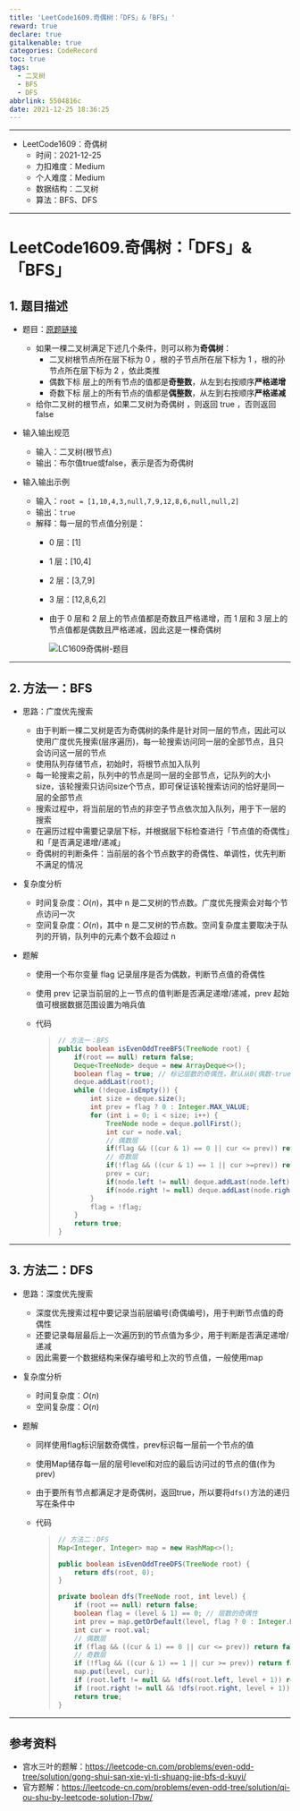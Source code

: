 ```yaml
---
title: 'LeetCode1609.奇偶树：「DFS」&「BFS」'
reward: true
declare: true
gitalkenable: true
categories: CodeRecord
toc: true
tags:
  - 二叉树
  - BFS
  - DFS
abbrlink: 5504816c
date: 2021-12-25 18:36:25
---
```

---

* LeetCode1609：奇偶树
  * 时间：2021-12-25 
  * 力扣难度：Medium
  * 个人难度：Medium
  * 数据结构：二叉树
  * 算法：BFS、DFS


---

<!-- more -->

# LeetCode1609.奇偶树：「DFS」&「BFS」

## 1. 题目描述

* 题目：[原题链接](https://leetcode-cn.com/problems/even-odd-tree/)

  * 如果一棵二叉树满足下述几个条件，则可以称为**奇偶树**：
    * 二叉树根节点所在层下标为 0 ，根的子节点所在层下标为 1 ，根的孙节点所在层下标为 2 ，依此类推
    * 偶数下标 层上的所有节点的值都是**奇整数**，从左到右按顺序**严格递增**
    * 奇数下标 层上的所有节点的值都是**偶整数**，从左到右按顺序**严格递减**
  * 给你二叉树的根节点，如果二叉树为奇偶树 ，则返回 true ，否则返回 false

* 输入输出规范

  * 输入：二叉树(根节点)
  * 输出：布尔值true或false，表示是否为奇偶树

* 输入输出示例

  * 输入：`root = [1,10,4,3,null,7,9,12,8,6,null,null,2]`
  * 输出：`true`
  * 解释：每一层的节点值分别是：
    * 0 层：[1]
    * 1 层：[10,4]
    * 2 层：[3,7,9]
    * 3 层：[12,8,6,2]
    * 由于 0 层和 2 层上的节点值都是奇数且严格递增，而 1 层和 3 层上的节点值都是偶数且严格递减，因此这是一棵奇偶树
    
      ![LC1609奇偶树-题目](https://gitee.com/chthollists/PicRepo/raw/master/CodeRecord/images-daily/LC1609%E5%A5%87%E5%81%B6%E6%A0%91-%E9%A2%98%E7%9B%AE.bmp)

---

## 2. 方法一：BFS

* 思路：广度优先搜索

  * 由于判断一棵二叉树是否为奇偶树的条件是针对同一层的节点，因此可以使用广度优先搜索(层序遍历)，每一轮搜索访问同一层的全部节点，且只会访问这一层的节点
  * 使用队列存储节点，初始时，将根节点加入队列
  * 每一轮搜索之前，队列中的节点是同一层的全部节点，记队列的大小size，该轮搜索只访问size个节点，即可保证该轮搜索访问的恰好是同一层的全部节点
  * 搜索过程中，将当前层的节点的非空子节点依次加入队列，用于下一层的搜索
  * 在遍历过程中需要记录层下标，并根据层下标检查进行「节点值的奇偶性」和「是否满足递增/递减」
  * 奇偶树的判断条件：当前层的各个节点数字的奇偶性、单调性，优先判断不满足的情况

* 复杂度分析

  * 时间复杂度：$O(n)$，其中 n 是二叉树的节点数。广度优先搜索会对每个节点访问一次
  * 空间复杂度：$O(n)$，其中 n 是二叉树的节点数。空间复杂度主要取决于队列的开销，队列中的元素个数不会超过 n

* 题解

  * 使用一个布尔变量 flag 记录层序是否为偶数，判断节点值的奇偶性

  * 使用 prev 记录当前层的上一节点的值判断是否满足递增/递减，prev 起始值可根据数据范围设置为哨兵值

  * 代码

    > ```java
    > // 方法一：BFS
    > public boolean isEvenOddTreeBFS(TreeNode root) {
    >     if(root == null) return false;
    >     Deque<TreeNode> deque = new ArrayDeque<>();
    >     boolean flag = true; // 标记层数的奇偶性，默认从0(偶数-true)开始, 偶数层要求数字为奇数且递增，奇数层要求数字为偶数且递减
    >     deque.addLast(root);
    >     while (!deque.isEmpty()) {
    >         int size = deque.size();
    >         int prev = flag ? 0 : Integer.MAX_VALUE;
    >         for (int i = 0; i < size; i++) {
    >             TreeNode node = deque.pollFirst();
    >             int cur = node.val;
    >             // 偶数层
    >             if(flag && ((cur & 1) == 0 || cur <= prev)) return false;
    >             // 奇数层
    >             if(!flag && ((cur & 1) == 1 || cur >=prev)) return false;
    >             prev = cur;
    >             if(node.left != null) deque.addLast(node.left);
    >             if(node.right != null) deque.addLast(node.right);
    >         }
    >         flag = !flag;
    >     }
    >     return true;
    > }
    > ```

---

## 3. 方法二：DFS

* 思路：深度优先搜索
  * 深度优先搜索过程中要记录当前层编号(奇偶编号)，用于判断节点值的奇偶性
  * 还要记录每层最后上一次遍历到的节点值为多少，用于判断是否满足递增/递减
  * 因此需要一个数据结构来保存编号和上次的节点值，一般使用map
* 复杂度分析
  * 时间复杂度：$O(n)$
  * 空间复杂度：$O(n)$

* 题解

  * 同样使用flag标识层数奇偶性，prev标识每一层前一个节点的值

  * 使用Map储存每一层的层号level和对应的最后访问过的节点的值(作为prev)

  * 由于要所有节点都满足才是奇偶树，返回true，所以要将`dfs()`方法的递归写在条件中

  * 代码

    > ```java
    > // 方法二：DFS
    > Map<Integer, Integer> map = new HashMap<>();
    > 
    > public boolean isEvenOddTreeDFS(TreeNode root) {
    >     return dfs(root, 0);
    > }
    > 
    > private boolean dfs(TreeNode root, int level) {
    >     if (root == null) return false;
    >     boolean flag = (level & 1) == 0; // 层数的奇偶性
    >     int prev = map.getOrDefault(level, flag ? 0 : Integer.MAX_VALUE); // 从Map里面获取上次的节点值
    >     int cur = root.val;
    >     // 偶数层
    >     if (flag && ((cur & 1) == 0 || cur <= prev)) return false;
    >     // 奇数层
    >     if (!flag && ((cur & 1) == 1 || cur >= prev)) return false;
    >     map.put(level, cur);
    >     if (root.left != null && !dfs(root.left, level + 1)) return false;
    >     if (root.right != null && !dfs(root.right, level + 1)) return false;
    >     return true;
    > }
    > ```

---

## 参考资料

* 宫水三叶的题解：https://leetcode-cn.com/problems/even-odd-tree/solution/gong-shui-san-xie-yi-ti-shuang-jie-bfs-d-kuyi/
* 官方题解：https://leetcode-cn.com/problems/even-odd-tree/solution/qi-ou-shu-by-leetcode-solution-l7bw/
